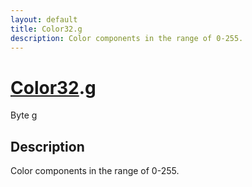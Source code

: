```yaml
---
layout: default
title: Color32.g
description: Color components in the range of 0-255.
---
```

# [Color32]({{site.url}}/Pages/StereoKit/Color32.html).g

<div class='signature' markdown='1'>
Byte g
</div>

## Description
Color components in the range of 0-255.

